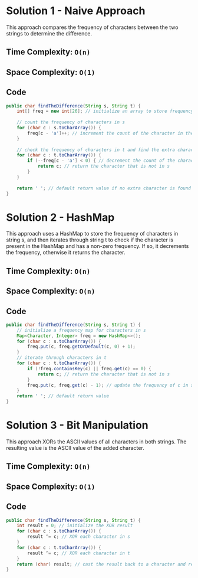 # Solution 1 - Naive Approach

This approach compares the frequency of characters between the two strings to determine the difference.

## Time Complexity: `O(n)`
## Space Complexity: `O(1)`


## Code

```java
public char findTheDifference(String s, String t) {
    int[] freq = new int[26]; // initialize an array to store frequency of characters
    
    // count the frequency of characters in s
    for (char c : s.toCharArray()) {
        freq[c - 'a']++; // increment the count of the character in the frequency array
    }
    
    // check the frequency of characters in t and find the extra character
    for (char c : t.toCharArray()) {
        if (--freq[c - 'a'] < 0) { // decrement the count of the character in the frequency array
            return c; // return the character that is not in s
        }
    }
    
    return ' '; // default return value if no extra character is found
}
```

# Solution 2 - HashMap

This approach uses a HashMap to store the frequency of characters in string s, and then iterates through string t to check if the character is present in the HashMap and has a non-zero frequency. If so, it decrements the frequency, otherwise it returns the character.

## Time Complexity: `O(n)`
## Space Complexity: `O(n)`

## Code

```java
public char findTheDifference(String s, String t) {
    // initialize a frequency map for characters in s
    Map<Character, Integer> freq = new HashMap<>();
    for (char c : s.toCharArray()) {
        freq.put(c, freq.getOrDefault(c, 0) + 1);
    }
    // iterate through characters in t
    for (char c : t.toCharArray()) {
        if (!freq.containsKey(c) || freq.get(c) == 0) {
            return c; // return the character that is not in s
        }
        freq.put(c, freq.get(c) - 1); // update the frequency of c in s
    }
    return ' '; // default return value
}
```

# Solution 3 - Bit Manipulation

This approach XORs the ASCII values of all characters in both strings. The resulting value is the ASCII value of the added character.

## Time Complexity: `O(n)`
## Space Complexity: `O(1)`

## Code

```java
public char findTheDifference(String s, String t) {
    int result = 0; // initialize the XOR result
    for (char c : s.toCharArray()) {
        result ^= c; // XOR each character in s
    }
    for (char c : t.toCharArray()) {
        result ^= c; // XOR each character in t
    }
    return (char) result; // cast the result back to a character and return it
}

```